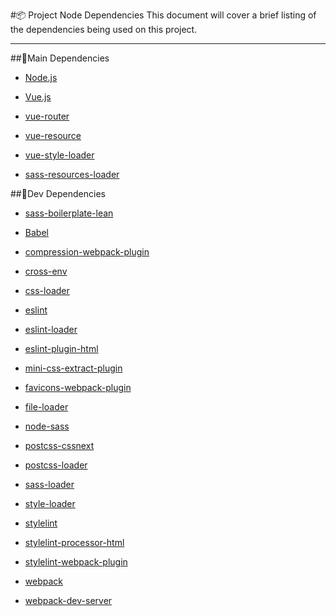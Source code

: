 #:package: Project Node Dependencies
This document will cover a brief listing of the dependencies being used on this project.

---

##:floppy_disk:Main Dependencies
* [Node.js](https://nodejs.org/en/docs/ "Node Js documentation")

* [Vue.js](https://vuejs.org/v2/api/ "Vue.JS documentation")

* [vue-router](https://github.com/vuejs/vue-router "Vue Router documentation")

* [vue-resource](https://github.com/pagekit/vue-resource "Vue Resource documentation")

* [vue-style-loader](https://github.com/vuejs/vue-style-loader "Vue Style Loader documentation")

* [sass-resources-loader](https://github.com/shakacode/sass-resources-loader
  "SASS Share Resources")

##:floppy_disk:Dev Dependencies
* [sass-boilerplate-lean](https://github.com/MoreiraDevelopment/sass-boilerplate/tree/master/sass-boilerplate-lean "MDEV Sass Boilerplate")

* [Babel](http://babeljs.io/docs/setup/ "Babel Documentation")

* [compression-webpack-plugin](https://github.com/webpack-contrib/compression-webpack-plugin "Webpack Compression documentation")

* [cross-env](https://www.npmjs.com/package/cross-env "Cross Environment documentation")

* [css-loader](https://github.com/webpack-contrib/css-loader "CSS Loader documentation")

* [eslint](http://eslint.org/docs/developer-guide/ "ESlint documentation")

* [eslint-loader](https://github.com/MoOx/eslint-loader "ESlint documentation")

* [eslint-plugin-html](https://www.npmjs.com/package/eslint-plugin-html "ESlint documentation")

* [mini-css-extract-plugin](https://github.com/webpack-contrib/mini-css-extract-plugin "Extract Text Plugin")

* [favicons-webpack-plugin](https://www.npmjs.com/package/favicons-webpack-plugin
  "Webpack Favicon generator")

* [file-loader](https://github.com/webpack-contrib/file-loader "Vue File Loader documentation")

* [node-sass](https://github.com/sass/node-sass "node sass documentation")

* [postcss-cssnext](https://github.com/MoOx/postcss-cssnext "postcss cssnext documentation")

* [postcss-loader](https://github.com/postcss/postcss-loader "postcss loader documentation")

* [sass-loader](https://github.com/jtangelder/sass-loader "Sass loader documentation")

* [style-loader](https://www.npmjs.com/package/vue-style-loader "Style Loader")

* [stylelint](https://stylelint.io/developer-guide "Stylelint documentation")

* [stylelint-processor-html](https://github.com/ccbikai/stylelint-processor-html "Stylelint documentation")

* [stylelint-webpack-plugin](https://www.npmjs.com/package/stylelint-webpack-plugin "Stylelint documentation")

* [webpack](https://webpack.js.org/configuration/ "Webpack documentation")

* [webpack-dev-server](https://webpack.github.io/docs/webpack-dev-server.html "Webpack Server documentation")

